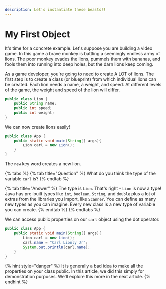 ```yaml
---
description: Let's instantiate these beasts!!
---
```


# My First Object

It's time for a concrete example. Let's suppose you are building a video game. In this game a brave monkey is battling a seemingly endless army of lions. The poor monkey evades the lions, pummels them with bananas, and fools them into running into deep holes, but the darn lions keep coming. 

As a game developer, you're going to need to create A LOT of lions. The first step is to create a class \(or blueprint\) from which individual lions can be created. Each lion needs a name, a weight, and speed. At different levels of the game, the weight and speed of the lion will differ. 

```java
public class Lion {
    public String name;
    public int speed;
    public int weight; 
}
```

We can now create lions easily! 

```java
public class App {
    public static void main(String[] args){
        Lion carl = new Lion();
    }
}
```

The `new` key word creates a new lion.

{% tabs %}
{% tab title="Question" %}
What do you think the type of the variable `carl` is?
{% endtab %}

{% tab title="Answer" %}
The type is `Lion`. That's right - `Lion` is now a type! Java has pre-built types like `int`, `boolean`, `String`, and `double` plus a lot of extras from the libraries you import, like `Scanner`. You can define as many new types as you can imagine. Every new class is a new type of variable you can create. 
{% endtab %}
{% endtabs %}

We can access public properties on our `carl` object using the dot operator.

```java
public class App {
    public static void main(String[] args){
        Lion carl = new Lion();
        carl.name = "Carl Lionly Jr";
        System.out.println(carl.name);
    }
}
```

{% hint style="danger" %}
It is generally a bad idea to make all the properties on your class public. In this article, we did this simply for demonstration purposes. We'll explore this more in the next article. 
{% endhint %}

